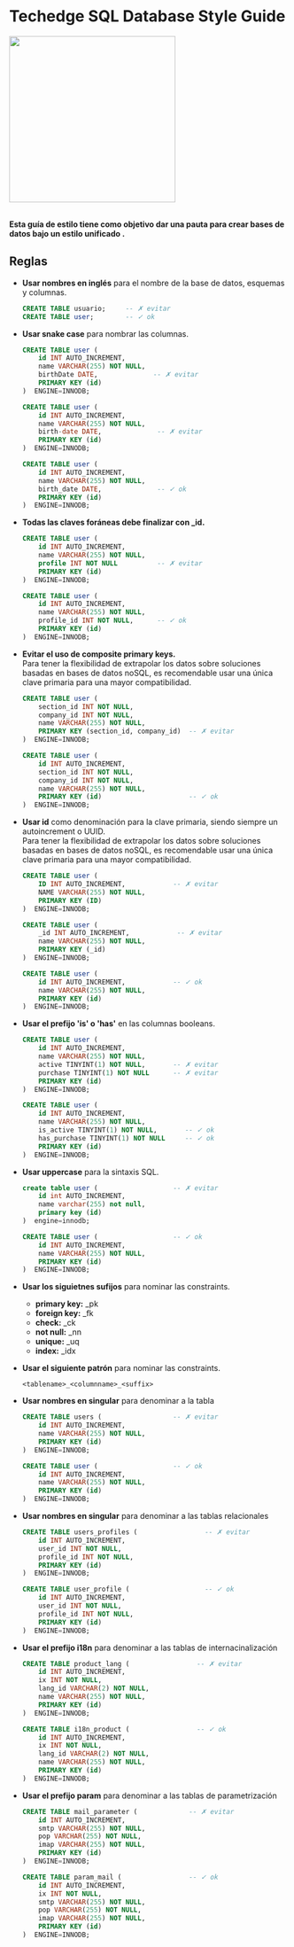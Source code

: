 # Techedge SQL Database Style Guide

<a href="https://www.techedgegroup.com" target="blank">
    <img src="https://cdn2.hubspot.net/hubfs/500261/assets/img/techedge.svg" width="300">
</a>
<br><br>

**Esta guía de estilo tiene como objetivo dar una pauta para crear bases de datos bajo un estilo unificado .**

## Reglas

* **Usar nombres en inglés** para el nombre de la base de datos, esquemas y columnas.

    ```sql
    CREATE TABLE usuario;     -- ✗ evitar
    CREATE TABLE user;        -- ✓ ok
    ```

* **Usar snake case** para nombrar las columnas.

    ```sql
    CREATE TABLE user (
        id INT AUTO_INCREMENT,
        name VARCHAR(255) NOT NULL,
        birthDate DATE,              -- ✗ evitar
        PRIMARY KEY (id)
    )  ENGINE=INNODB; 
  
    CREATE TABLE user (
        id INT AUTO_INCREMENT,
        name VARCHAR(255) NOT NULL,
        birth-date DATE,              -- ✗ evitar
        PRIMARY KEY (id)
    )  ENGINE=INNODB;  
  
    CREATE TABLE user (
        id INT AUTO_INCREMENT,
        name VARCHAR(255) NOT NULL,
        birth_date DATE,              -- ✓ ok
        PRIMARY KEY (id)
    )  ENGINE=INNODB;
    ```

* **Todas las claves foráneas debe finalizar con _id.**

    ```sql
    CREATE TABLE user (
        id INT AUTO_INCREMENT,
        name VARCHAR(255) NOT NULL,
        profile INT NOT NULL          -- ✗ evitar
        PRIMARY KEY (id)
    )  ENGINE=INNODB; 
  
    CREATE TABLE user (
        id INT AUTO_INCREMENT,
        name VARCHAR(255) NOT NULL,
        profile_id INT NOT NULL,      -- ✓ ok
        PRIMARY KEY (id)
    )  ENGINE=INNODB;
    ```
    
* **Evitar el uso de composite primary keys.**<br>
Para tener la flexibilidad de extrapolar los datos sobre soluciones basadas en bases de datos noSQL, es recomendable usar una única clave primaria para una mayor compatibilidad.

    ```sql
    CREATE TABLE user (
        section_id INT NOT NULL,
        company_id INT NOT NULL,  
        name VARCHAR(255) NOT NULL,
        PRIMARY KEY (section_id, company_id)  -- ✗ evitar
    )  ENGINE=INNODB; 
  
    CREATE TABLE user (
        id INT AUTO_INCREMENT,
        section_id INT NOT NULL,
        company_id INT NOT NULL,
        name VARCHAR(255) NOT NULL,
        PRIMARY KEY (id)                      -- ✓ ok
    )  ENGINE=INNODB;
    ```
    
* **Usar id** como denominación para la clave primaria, siendo siempre un autoincrement o UUID.<br>
Para tener la flexibilidad de extrapolar los datos sobre soluciones basadas en bases de datos noSQL, es recomendable usar una única clave primaria para una mayor compatibilidad.

    ```sql
    CREATE TABLE user (
        ID INT AUTO_INCREMENT,            -- ✗ evitar
        NAME VARCHAR(255) NOT NULL,
        PRIMARY KEY (ID)
    )  ENGINE=INNODB;
  
    CREATE TABLE user (
        _id INT AUTO_INCREMENT,            -- ✗ evitar
        name VARCHAR(255) NOT NULL,
        PRIMARY KEY (_id)
    )  ENGINE=INNODB;
  
    CREATE TABLE user (
        id INT AUTO_INCREMENT,            -- ✓ ok
        name VARCHAR(255) NOT NULL,
        PRIMARY KEY (id)
    )  ENGINE=INNODB;
    ```
    
* **Usar el prefijo 'is' o 'has'** en las columnas booleans.

    ```sql
    CREATE TABLE user (
        id INT AUTO_INCREMENT,
        name VARCHAR(255) NOT NULL,
        active TINYINT(1) NOT NULL,       -- ✗ evitar
        purchase TINYINT(1) NOT NULL      -- ✗ evitar
        PRIMARY KEY (id)
    )  ENGINE=INNODB;
  
    CREATE TABLE user (
        id INT AUTO_INCREMENT,
        name VARCHAR(255) NOT NULL,
        is_active TINYINT(1) NOT NULL,       -- ✓ ok
        has_purchase TINYINT(1) NOT NULL     -- ✓ ok
        PRIMARY KEY (id)
    )  ENGINE=INNODB;
    ```
    
* **Usar uppercase** para la sintaxis SQL.

    ```sql
    create table user (                   -- ✗ evitar
        id int AUTO_INCREMENT,
        name varchar(255) not null,
        primary key (id)
    )  engine=innodb;
  
    CREATE TABLE user (                   -- ✓ ok
        id INT AUTO_INCREMENT,
        name VARCHAR(255) NOT NULL,
        PRIMARY KEY (id)
    )  ENGINE=INNODB;
    ```

* **Usar los siguietnes sufijos** para nominar las constraints.

    * **primary key:** _pk
    * **foreign key:** _fk
    * **check:** _ck
    * **not null:** _nn
    * **unique:** _uq
    * **index:** _idx
    
* **Usar el siguiente patrón** para nominar las constraints.

    ```
    <tablename>_<columnname>_<suffix>
    ```
    
* **Usar nombres en singular** para denominar a la tabla

    ```sql
    CREATE TABLE users (                  -- ✗ evitar
        id INT AUTO_INCREMENT,
        name VARCHAR(255) NOT NULL,       
        PRIMARY KEY (id)
    )  ENGINE=INNODB;
  
    CREATE TABLE user (                   -- ✓ ok
        id INT AUTO_INCREMENT,
        name VARCHAR(255) NOT NULL,       
        PRIMARY KEY (id)
    )  ENGINE=INNODB;
    ```
    
* **Usar nombres en singular** para denominar a las tablas relacionales

    ```sql
    CREATE TABLE users_profiles (                 -- ✗ evitar
        id INT AUTO_INCREMENT,
        user_id INT NOT NULL,
        profile_id INT NOT NULL,       
        PRIMARY KEY (id)
    )  ENGINE=INNODB;
  
    CREATE TABLE user_profile (                   -- ✓ ok
        id INT AUTO_INCREMENT,
        user_id INT NOT NULL,
        profile_id INT NOT NULL,       
        PRIMARY KEY (id)
    )  ENGINE=INNODB;
    ```
    
* **Usar el prefijo i18n** para denominar a las tablas de internacinalización

    ```sql
    CREATE TABLE product_lang (                 -- ✗ evitar
        id INT AUTO_INCREMENT,
        ix INT NOT NULL,
        lang_id VARCHAR(2) NOT NULL,  
        name VARCHAR(255) NOT NULL,     
        PRIMARY KEY (id)
    )  ENGINE=INNODB;
  
    CREATE TABLE i18n_product (                 -- ✓ ok
        id INT AUTO_INCREMENT,
        ix INT NOT NULL,
        lang_id VARCHAR(2) NOT NULL,  
        name VARCHAR(255) NOT NULL,    
        PRIMARY KEY (id)
    )  ENGINE=INNODB;
    ```
    
* **Usar el prefijo param** para denominar a las tablas de parametrización

    ```sql
    CREATE TABLE mail_parameter (             -- ✗ evitar
        id INT AUTO_INCREMENT,
        smtp VARCHAR(255) NOT NULL,  
        pop VARCHAR(255) NOT NULL,
        imap VARCHAR(255) NOT NULL,     
        PRIMARY KEY (id)
    )  ENGINE=INNODB;
  
    CREATE TABLE param_mail (                 -- ✓ ok
        id INT AUTO_INCREMENT,
        ix INT NOT NULL,
        smtp VARCHAR(255) NOT NULL,  
        pop VARCHAR(255) NOT NULL,
        imap VARCHAR(255) NOT NULL,     
        PRIMARY KEY (id)
    )  ENGINE=INNODB;
    ```
